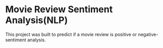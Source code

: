 # Movie Review Sentiment Analysis(NLP)

This project was built to predict if a movie review is
positive or negative- sentiment analysis.
